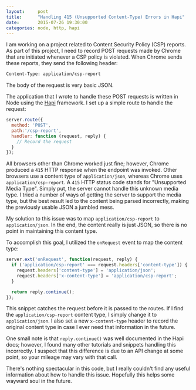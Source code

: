 ```yaml
---
layout:     post
title:      "Handling 415 (Unsupported Content-Type) Errors in Hapi"
date:       2015-07-26 19:30:00
categories: node, http, hapi
---
```


I am working on a project related to Content Security Policy (CSP) reports. As part of this project, I need to record POST requests made by Chrome that are initiated whenever a CSP policy is violated. When Chrome sends these reports, they send the following header:

```bash
Content-Type: application/csp-report
```

The body of the request is very basic JSON.

The application that I wrote to handle these POST requests is written in Node using the [Hapi](http://hapijs.com/) framework. I set up a simple route to handle the request:

```javascript
server.route({
  method: 'POST',
  path:'/csp-report',
  handler: function (request, reply) {
    // Record the request
  }
});
```

All browsers other than Chrome worked just fine; however, Chrome produced a `415` HTTP response when the endpoint was invoked. Other browsers use a content type of `application/json`, whereas Chrome uses `application/csp-report`. A `415` HTTP status code stands for "Unsupported Media Type". Simply put, the server cannot handle this unknown media type. I tried a number of ways of getting the server to support the media type, but the best result led to the content being parsed incorrectly, making the previously usable JSON a jumbled mess.

My solution to this issue was to map `application/csp-report` to `application/json`. In the end, the content really is just JSON, so there is no point in maintaining this content type.

To accomplish this goal, I utilized the `onRequest` event to map the content type:

```javascript
server.ext('onRequest', function(request, reply) {
  if ('application/csp-report' === request.headers['content-type']) {
    request.headers['content-type'] = 'application/json';
    request.headers['x-content-type'] = 'application/csp-report';
  }

  return reply.continue();
});
```

This snippet catches the request before it is passed to the routes. If I find the `application/csp-report` content type, I simply change it to `application/json`. I also set a new `x-content-type` header to record the original content type in case I ever need that information in the future.

One small note is that `reply.continue()` was well documented in the Hapi docs; however, I found many other tutorials and snippets handling this incorrectly. I suspect that this difference is due to an API change at some point, so your mileage may vary with that call.

There's nothing spectacular in this code, but I really couldn't find any useful information about how to handle this issue. Hopefully this helps some wayward soul in the future.
